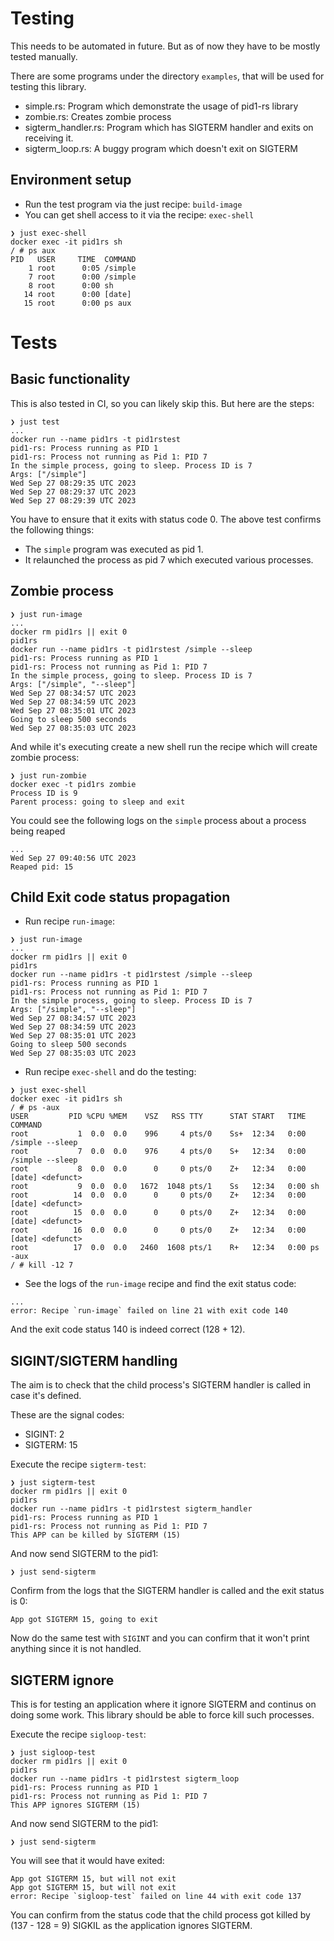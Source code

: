 # Testing

This needs to be automated in future. But as of now they have to be
mostly tested manually.

There are some programs under the directory `examples`, that will be
used for testing this library.

- simple.rs: Program which demonstrate the usage of pid1-rs library
- zombie.rs: Creates zombie process
- sigterm_handler.rs: Program which has SIGTERM handler and exits on receiving it.
- sigterm_loop.rs: A buggy program which doesn't exit on SIGTERM


## Environment setup

- Run the test program via the just recipe: `build-image`
- You can get shell access to it via the recipe: `exec-shell`

``` shellsession
❯ just exec-shell
docker exec -it pid1rs sh
/ # ps aux
PID   USER     TIME  COMMAND
    1 root      0:05 /simple
    7 root      0:00 /simple
    8 root      0:00 sh
   14 root      0:00 [date]
   15 root      0:00 ps aux
```

# Tests

## Basic functionality

This is also tested in CI, so you can likely skip this. But here are the steps:

``` shellsession
❯ just test
...
docker run --name pid1rs -t pid1rstest
pid1-rs: Process running as PID 1
pid1-rs: Process not running as Pid 1: PID 7
In the simple process, going to sleep. Process ID is 7
Args: ["/simple"]
Wed Sep 27 08:29:35 UTC 2023
Wed Sep 27 08:29:37 UTC 2023
Wed Sep 27 08:29:39 UTC 2023
```

You have to ensure that it exits with status code 0. The above test
confirms the following things:

- The `simple` program was executed as pid 1.
- It relaunched the process as pid 7 which executed various processes.

## Zombie process

``` shellsession
❯ just run-image
...
docker rm pid1rs || exit 0
pid1rs
docker run --name pid1rs -t pid1rstest /simple --sleep
pid1-rs: Process running as PID 1
pid1-rs: Process not running as Pid 1: PID 7
In the simple process, going to sleep. Process ID is 7
Args: ["/simple", "--sleep"]
Wed Sep 27 08:34:57 UTC 2023
Wed Sep 27 08:34:59 UTC 2023
Wed Sep 27 08:35:01 UTC 2023
Going to sleep 500 seconds
Wed Sep 27 08:35:03 UTC 2023
```

And while it's executing create a new shell run the recipe which will
create zombie process:

``` shellsession
❯ just run-zombie
docker exec -t pid1rs zombie
Process ID is 9
Parent process: going to sleep and exit
```

You could see the following logs on the `simple` process about a
process being reaped

``` shellsession
...
Wed Sep 27 09:40:56 UTC 2023
Reaped pid: 15
```

## Child Exit code status propagation

- Run recipe `run-image`:

``` shellsession
❯ just run-image
...
docker rm pid1rs || exit 0
pid1rs
docker run --name pid1rs -t pid1rstest /simple --sleep
pid1-rs: Process running as PID 1
pid1-rs: Process not running as Pid 1: PID 7
In the simple process, going to sleep. Process ID is 7
Args: ["/simple", "--sleep"]
Wed Sep 27 08:34:57 UTC 2023
Wed Sep 27 08:34:59 UTC 2023
Wed Sep 27 08:35:01 UTC 2023
Going to sleep 500 seconds
Wed Sep 27 08:35:03 UTC 2023
```

- Run recipe `exec-shell` and do the testing:

``` shellsession
❯ just exec-shell
docker exec -it pid1rs sh
/ # ps -aux
USER         PID %CPU %MEM    VSZ   RSS TTY      STAT START   TIME COMMAND
root           1  0.0  0.0    996     4 pts/0    Ss+  12:34   0:00 /simple --sleep
root           7  0.0  0.0    976     4 pts/0    S+   12:34   0:00 /simple --sleep
root           8  0.0  0.0      0     0 pts/0    Z+   12:34   0:00 [date] <defunct>
root           9  0.0  0.0   1672  1048 pts/1    Ss   12:34   0:00 sh
root          14  0.0  0.0      0     0 pts/0    Z+   12:34   0:00 [date] <defunct>
root          15  0.0  0.0      0     0 pts/0    Z+   12:34   0:00 [date] <defunct>
root          16  0.0  0.0      0     0 pts/0    Z+   12:34   0:00 [date] <defunct>
root          17  0.0  0.0   2460  1608 pts/1    R+   12:34   0:00 ps -aux
/ # kill -12 7
```

- See the logs of the `run-image` recipe and find the exit status
  code:

``` shellsession
...
error: Recipe `run-image` failed on line 21 with exit code 140
```

And the exit code status 140 is indeed correct (128 + 12).

## SIGINT/SIGTERM handling

The aim is to check that the child process's SIGTERM handler is called
in case it's defined.

These are the signal codes:

- SIGINT: 2
- SIGTERM: 15

Execute the recipe `sigterm-test`:

``` shellsession
❯ just sigterm-test
docker rm pid1rs || exit 0
pid1rs
docker run --name pid1rs -t pid1rstest sigterm_handler
pid1-rs: Process running as PID 1
pid1-rs: Process not running as Pid 1: PID 7
This APP can be killed by SIGTERM (15)
```

And now send SIGTERM to the pid1:

``` shellsession
❯ just send-sigterm
```

Confirm from the logs that the SIGTERM handler is called and the exit
status is 0:

``` shellsession
App got SIGTERM 15, going to exit
```

Now do the same test with `SIGINT` and you can confirm that it won't
print anything since it is not handled.

## SIGTERM ignore

This is for testing an application where it ignore SIGTERM and
continus on doing some work. This library should be able to force kill
such processes.

Execute the recipe `sigloop-test`:

``` shellsession
❯ just sigloop-test
docker rm pid1rs || exit 0
pid1rs
docker run --name pid1rs -t pid1rstest sigterm_loop
pid1-rs: Process running as PID 1
pid1-rs: Process not running as Pid 1: PID 7
This APP ignores SIGTERM (15)
```

And now send SIGTERM to the pid1:

``` shellsession
❯ just send-sigterm
```

You will see that it would have exited:

``` shellsession
App got SIGTERM 15, but will not exit
App got SIGTERM 15, but will not exit
error: Recipe `sigloop-test` failed on line 44 with exit code 137
```

You can confirm from the status code that the child process got killed
by (137 - 128 = 9) SIGKIL as the application ignores SIGTERM.
